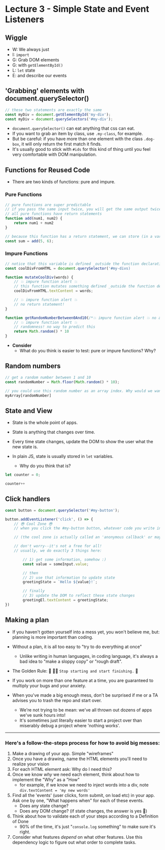 # Lecture 3 - Simple State and Event Listeners

## Wiggle

- W: We always just
- I: `import`
- G: Grab DOM elements
- G: with `getElementById()`
- L: `let` state
- E: and describe our events

## 'Grabbing' elements with document.querySelector() 

```js
// these two statements are exactly the same
const myDiv = document.getElementById('my-div');
const myDiv = document.querySelectors('#my-div');
```

- `document.querySelector()` can eat anything that css can eat.
- If you want to grab an item by class, use `.my-class`, for example. 
- But be careful: if you have more than one element with the class `.dog-box`, it will only return the first match it finds. 
- It's usually good to stick with `#ids` for this kind of thing until you feel very comfortable with DOM manipulation.

## Functions for Reused Code

- There are two kinds of functions: pure and impure.

### Pure Functions

```js
// pure functions are super predictable
// if you pass the same input twice, you will get the same output twice
// all pure functions have return statements
function add(num1, num2) {
    return num1 + num2
}

// because this function has a return statement, we can store (in a variable) whatever result it 'spits out'.
const sum = add(5, 6);
```

### Impure Functions

```js
// notice that this variable is defined _outside the function declaration_
const coolDivFromHTML = document.querySelector('#my-divs)

function mutateCoolDiv(words) {
    // 💥 impure function alert 💥
    // this function mutates something defined _outside the function declaration_
    coolDivFromHTML.textContent = words;

    // 💥 impure function alert 💥
    // no return statement!
}
```


```js
function getRandomNumberBetween0And10(/*💥 impure function alert 💥 no arguments! */) {
    // 💥 impure function alert 💥
    // randomness! no way to predict this
    return Math.random() * 10
}
```

- **Consider**
    - What do you think is easier to test: pure or impure functions? Why?

## Random numbers

```js
// get a random number between 1 and 10
const randomNumber = Math.floor(Math.random() * 10);

// you could use this random number as an array index. Why would we want to do that?
myArray[randomNumber] 
```


## State and View

- State is the whole point of apps.

- State is anything that changes over time.

- Every time state changes, update the DOM to show the user what the new state is.

- In plain JS, state is usually stored in `let` variables. 
    - Why do you think that is?

```js
let counter = 0;

counter++
```

## Click handlers

```js
const button = document.querySelector('#my-button');

button.addEventListener('click', () => {
    // 😎 Cool Zone 😎
    // when you click the #my-button button, whatever code you write in the cool zone will execute 

    // (the cool zone is actually called an 'anonymous callback' or maybe a 'click handler')

    // don't worry--it's not a free for all!
    // usually, we do exactly 3 things here:

        // 1) get some information, somehow :)
        const value = someInput.value;

        // then
        // 2) use that information to update state
        greetingState = `Hello ${value}!`;

        // finally
        // 3) update the DOM to reflect these state changes
        greetingEl.textContent = greetingState;
})
```

## Making a plan

- If you haven't gotten yourself into a mess yet, you won't believe me, but: planning is more important than coding.

- Without a plan, it is all too easy to "try to do everything at once"
    - Unlike writing in human languages, in coding language, it's always a bad idea to "make a sloppy copy" or "rough draft".

- The Golden Rule:  🦸 🦸‍♂️ `Stop starting and start finishing.` 🏁

- If you work on more than one feature at a time, you are guaranteed to multiply your bugs and your anxiety.

- When you've made a big enough mess, don't be surprised if me or a TA advises you to trash the repo and start over. 
    - We're not trying to be mean: we've all thrown out dozens of apps we've sunk hours into! 
    - It's sometimes just literally easier to start a project over than miserably debug a project where 'nothing works'.

---

### Here's a follow-the-steps process for how to avoid big messes:

1) Make a drawing of your app. Simple "wireframes"
1) Once you have a drawing, name the HTML elements you'll need to realize your vision
1) For each HTML element ask: Why do I need this? 
1) Once we know _why_ we need each element, think about how to implement the "Why" as a "How"
    - for example, if we know we need to inject words into a div, note `div.textContent = 'my new words'`
1) Find all the 'events' (user clicks, form submit, on load etc) in your app. Ask one by one, "What happens when" for each of these events. 
    - Does any state change? 
    - Does any DOM change? (if state changes, the answer is yes 🙂)
1) Think about how to validate each of your steps according to a Definition of Done
    - 90% of the time, it's just "`console.log` something" to make sure it's right.
1) Consider what features _depend_ on what other features. Use this dependency logic to figure out what order to complete tasks.
